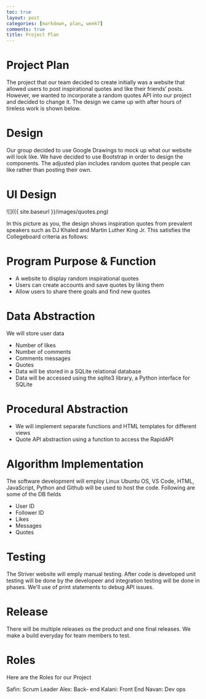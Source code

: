 ```yaml
---
toc: true
layout: post
categories: [markdown, plan, week7]
comments: true
title: Project Plan
---
```


# Project Plan 

The project that our team decided to create initially was a website that allowed users to post inspirational quotes and like their friends’ posts. However, we wanted to incorporate a random quotes API into our project and decided to change it. The design we came up with after hours of tireless work is shown below.

# Design 

Our group decided to use Google Drawings to mock up what our website will look like. We have decided to use Bootstrap in order to design the components. The adjusted plan includes random quotes that people can like rather than posting their own.

# UI Design 

![]({{ site.baseurl }}/images/quotes.png)

In this picture as you, the design shows inspiration quotes from prevalent speakers such as DJ Khaled and Martin Luther King Jr. This satisfies the Collegeboard criteria as follows:

# Program Purpose & Function

- A website to display random inspirational quotes
- Users can create accounts and save quotes by liking them
- Allow users to share there goals and find new quotes

# Data Abstraction

We will store user data
- Number of likes
- Number of comments
- Comments messages
- Quotes
- Data will be stored in a SQLite relational database 
- Data will be accessed using the sqlite3 library, a Python interface for SQLite

# Procedural Abstraction

- We will implement separate functions and HTML templates for different views
- Quote API abstraction using a function to access the RapidAPI 

# Algorithm Implementation 
The software development will employ Linux Ubuntu OS, VS Code, HTML, JavaScript, Python and Github will be used to host the code. 
Following are some of the DB fields
- User ID
- Follower ID
- Likes 
- Messages
- Quotes

# Testing
The Striver website will emply manual testing. After code is developed unit testing will be done by the developeer and integration testing will be done in phases. We'll use of print statements to debug API issues. 

# Release
There will be multiple releases os the product and one final releases. We make a build everyday for team members to test. 

# Roles
Here are the Roles for our Project 

Safin: Scrum Leader
Alex: Back- end
Kalani: Front End
Navan: Dev ops
